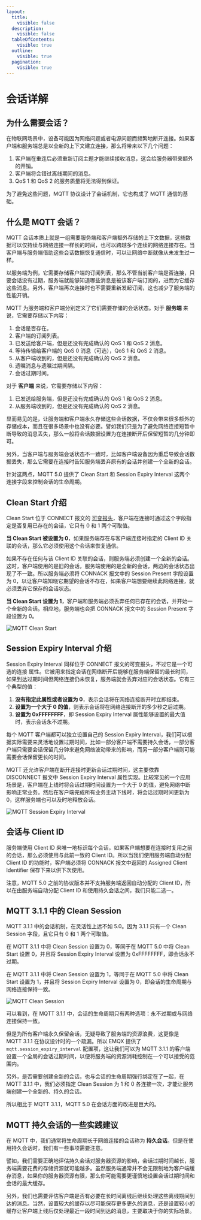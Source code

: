 ```yaml
---
layout:
  title:
    visible: false
  description:
    visible: false
  tableOfContents:
    visible: true
  outline:
    visible: true
  pagination:
    visible: true
---
```


# 会话详解

## 为什么需要会话？ <a href="#wei-shen-me-xu-yao-hui-hua" id="wei-shen-me-xu-yao-hui-hua"></a>

在物联网场景中，设备可能因为网络问题或者电源问题而频繁地断开连接。如果客户端和服务端总是以全新的上下文建立连接，那么将带来以下几个问题：

1. 客户端在重连后必须重新订阅主题才能继续接收消息，这会给服务器带来额外的开销。
2. 客户端将会错过离线期间的消息。
3. QoS 1 和 QoS 2 的服务质量将无法得到保证。

为了避免这些问题，MQTT 协议设计了会话机制，它也构成了 MQTT 通信的基础。

## 什么是 MQTT 会话？ <a href="#shen-me-shi-mqtt-hui-hua" id="shen-me-shi-mqtt-hui-hua"></a>

MQTT 会话本质上就是一组需要服务端和客户端额外存储的上下文数据，这些数据可以仅持续与网络连接一样长的时间，也可以跨越多个连续的网络连接存在。当客户端与服务端借助这些会话数据恢复通信时，可以让网络中断就像从未发生过一样。

以服务端为例，它需要存储客户端的订阅列表，那么不管当前客户端是否连接，只要会话没有过期，服务端就能够知道哪些消息是被该客户端订阅的，进而为它缓存这些消息。另外，客户端再次连接时也不需要重新发起订阅，这也减少了服务端的性能开销。

MQTT 为服务端和客户端分别定义了它们需要存储的会话状态。对于 **服务端** 来说，它需要存储以下内容：

1. 会话是否存在。
2. 客户端的订阅列表。
3. 已发送给客户端，但是还没有完成确认的 QoS 1 和 QoS 2 消息。
4. 等待传输给客户端的 QoS 0 消息（可选），QoS 1 和 QoS 2 消息。
5. 从客户端收到的，但是还没有完成确认的 QoS 2 消息。
6. 遗嘱消息与遗嘱过期间隔。
7. 会话过期时间。

对于 **客户端** 来说，它需要存储以下内容：

1. 已发送给服务端，但是还没有完成确认的 QoS 1 和 QoS 2 消息。
2. 从服务端收到的，但是还没有完成确认的 QoS 2 消息。

显而易见的是，让服务端和客户端永久存储这些会话数据，不仅会带来很多额外的存储成本，而且在很多场景中也没有必要。譬如我们只是为了避免网络连接短暂中断导致的消息丢失，那么一般将会话数据设置为在连接断开后保留短暂的几分钟即可。

另外，当客户端与服务端会话状态不一致时，比如客户端设备因为重启导致会话数据丢失，那么它需要在连接时告知服务端丢弃原有的会话并创建一个全新的会话。

针对这两点，MQTT 5.0 提供了 Clean Start 和 Session Expiry Interval 这两个连接字段来控制会话的生命周期。

## Clean Start 介绍 <a href="#cleanstart-jie-shao" id="cleanstart-jie-shao"></a>

Clean Start 位于 CONNECT 报文的 [可变报头](../mqtt5.0/mqtt5.0-bao-wen/chu-shi-bao-wen.md)，客户端在连接时通过这个字段指定是否复用已存在的会话，它只有 0 和 1 两个可取值。

**当 Clean Start 被设置为 0**，如果服务端存在与客户端连接时指定的 Client ID 关联的会话，那么它必须使用这个会话来恢复通信。

如果不存在任何与该 Client ID 关联的会话，则服务端必须创建一个全新的会话。这时，客户端使用的是旧的会话，服务端使用的是全新的会话，两边的会话状态出现了不一致。所以服务端必须将 CONNACK 报文中的 Session Present 字段设置为 0，以让客户端知晓它期望的会话不存在，如果客户端想要继续此网络连接，就必须丢弃它保存的会话状态。

**当 Clean Start 设置为 1**，客户端和服务端必须丢弃任何已存在的会话，并开始一个全新的会话。相应地，服务端也会把 CONNACK 报文中的 Session Present 字段设置为 0。

![MQTT Clean Start](https://assets.emqx.com/images/5aa78a5c038aacafdbd314930e060c67.jpg?imageMogr2/thumbnail/1520x)

## Session Expiry Interval 介绍 <a href="#sessionexpiryinterval-jie-shao" id="sessionexpiryinterval-jie-shao"></a>

Session Expiry Interval 同样位于 CONNECT 报文的可变报头，不过它是一个可选的连接 属性。它被用来指定会话在网络断开后能够在服务端保留的最长时间，如果到达过期时间但网络连接仍未恢复，服务端就会丢弃对应的会话状态。它有三个典型的值：

1. **没有指定此属性或者设置为 0**，表示会话将在网络连接断开时立即结束。
2. **设置为一个大于 0 的值**，则表示会话将在网络连接断开的多少秒之后过期。
3. **设置为 0xFFFFFFFF**，即 Session Expiry Interval 属性能够设置的最大值时，表示会话永不过期。

每个 MQTT 客户端都可以独立设置自己的 Session Expiry Interval，我们可以根据实际需要来灵活地设置过期时间，比如一部分客户端不需要持久会话，一部分客户端只需要会话保留几分钟来避免网络波动带来的影响，而另一部分客户端则可能需要会话保留更长的时间。

MQTT 还允许客户端在断开连接时更新会话过期时间，这主要依靠 DISCONNECT 报文中 Session Expiry Interval 属性实现。比较常见的一个应用场景是，客户端在上线时将会话过期时间设置为一个大于 0 的值，避免网络中断影响正常业务。然后在客户端完成所有业务主动下线时，将会话过期时间更新为 0，这样服务端也可以及时地释放会话。

![MQTT Session Expiry Interval](https://assets.emqx.com/images/d988dd62c980580f1cef76b0fe9d9b98.jpg?imageMogr2/thumbnail/1520x)

## 会话与 Client ID <a href="#hui-hua-yu-clientid" id="hui-hua-yu-clientid"></a>

服务端使用 Client ID 来唯一地标识每个会话，如果客户端想要在连接时复用之前的会话，那么必须使用与此前一致的 Client ID。所以当我们使用服务端自动分配 Client ID 的功能时，客户端必须将 CONNACK 报文中返回的 Assigned Client Identifier 保存下来以供下次使用。

注意，MQTT 5.0 之前的协议版本并不支持服务端返回自动分配的 Client ID，所以在由服务端自动分配 Client ID 和使用持久会话之间，我们只能二选一。

## MQTT 3.1.1 中的 Clean Session <a href="#mqtt311-zhong-de-cleansession" id="mqtt311-zhong-de-cleansession"></a>

MQTT 3.1.1 中的会话机制，在灵活性上远不如 5.0。因为 3.1.1 只有一个 Clean Session 字段，且它只有 0 和 1 两个可取值。

在 MQTT 3.1.1 中将 Clean Session 设置为 0，等同于在 MQTT 5.0 中将 Clean Start 设置 0，并且将 Session Expiry Interval 设置为 0xFFFFFFFF，即会话永不过期。

在 MQTT 3.1.1 中将 Clean Session 设置为 1，等同于在 MQTT 5.0 中将 Clean Start 设置为 1，并且将 Session Expiry Interval 设置为 0，即会话的生命周期与网络连接保持一致。

![MQTT Clean Session](https://assets.emqx.com/images/ef56580a559b209bef5c60c2e8e4c435.jpg?imageMogr2/thumbnail/1520x)

可以看到，在 MQTT 3.1.1 中，会话的生命周期只有两种选项：永不过期或与网络连接保持一致。

但是为所有客户端永久保留会话，无疑导致了服务端的资源浪费，这更像是 MQTT 3.1.1 在协议设计时的一个疏漏。所以 EMQX 提供了 `mqtt.session_expiry_interval` 配置项，这让我们可以为 MQTT 3.1.1 的客户端设置一个全局的会话过期时间，以便将服务端的资源消耗控制在一个可以接受的范围内。

另外，是否需要创建全新的会话，也与会话的生命周期强行绑定在了一起，在 MQTT 3.1.1 中，我们必须指定 Clean Session 为 1 和 0 各连接一次，才能让服务端创建一个全新的、持久的会话。

所以相比于 MQTT 3.1.1，MQTT 5.0 在会话方面的改进是巨大的。

## MQTT 持久会话的一些实践建议 <a href="#mqtt-chi-jiu-hui-hua-de-yi-xie-shi-jian-jian-yi" id="mqtt-chi-jiu-hui-hua-de-yi-xie-shi-jian-jian-yi"></a>

在 MQTT 中，我们通常将生命周期长于网络连接的会话称为 **持久会话**。但是在使用持久会话时，我们有一些事项需要注意。

譬如，我们需要正确地评估持久会话对服务器资源的影响，会话过期时间越长，服务端需要花费的存储资源就可能越多。虽然服务端通常并不会无限制地为客户端缓存消息，如果你的服务器资源有限，那么你可能需要更谨慎地设置会话过期时间和会话的最大缓存。

另外，我们也需要评估客户端是否有必要在长时间离线后继续处理这些离线期间到达的消息。当然，设置较大的缓存以尽可能保存更多更久的消息，还是设置较小的缓存让客户端上线后仅处理最近一段时间到达的消息，主要取决于你的实际场景。
